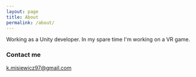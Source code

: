 ```yaml
---
layout: page
title: About
permalink: /about/
---
```


Working as a Unity developer.
In my spare time I'm working on a VR game.

### Contact me

[k.misiewicz97@gmail.com](mailto:k.misiewicz97@gmail.com)
